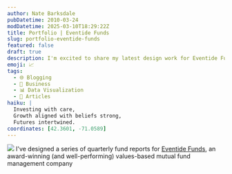 ```yaml
---
author: Nate Barksdale
pubDatetime: 2010-03-24
modDatetime: 2025-03-10T18:29:22Z
title: Portfolio | Eventide Funds
slug: portfolio-eventide-funds
featured: false
draft: true
description: I'm excited to share my latest design work for Eventide Funds, an innovative company that aligns investment strategies with values.
emoji: 📈
tags:
  - 🌐 Blogging
  - 💼 Business
  - 📊 Data Visualization
  - 📖 Articles
haiku: |
  Investing with care,  
  Growth aligned with beliefs strong,  
  Futures intertwined.
coordinates: [42.3601, -71.0589]
---
```


![](https://www.natebarksdale.com/wp-content/uploads/portfolio/eventide_sheet.jpg) I've designed a series of quarterly fund reports for [Eventide Funds](http://www.eventidefunds.com), an award-winning (and well-performing) values-based mutual fund management company
